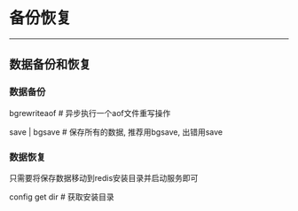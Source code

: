 # 备份恢复
---

## 数据备份和恢复

### 数据备份

bgrewriteaof  # 异步执行一个aof文件重写操作

save | bgsave  # 保存所有的数据, 推荐用bgsave, 出错用save


### 数据恢复

只需要将保存数据移动到redis安装目录并启动服务即可

config get dir  # 获取安装目录

